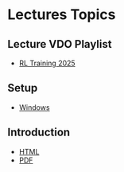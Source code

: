 # Lectures Topics

## Lecture VDO Playlist

- [RL Training 2025](https://www.youtube.com/playlist?list=PLNGLpHQhvGrvfreH3BPJkvWYCtrZTT-gL)

## Setup

- [Windows](https://github.com/warisa-cmu/rl-training-2025-lectures/blob/main/src/T00_setup/windows.md)

## Introduction

- [HTML](src/T01_intro/T01.html)
- [PDF](src/T01_intro/T01.pdf)
